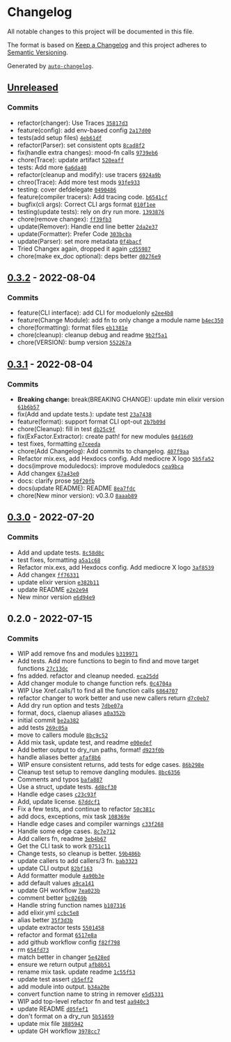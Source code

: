 # Changelog

All notable changes to this project will be documented in this file.

The format is based on [Keep a Changelog](https://keepachangelog.com/en/1.0.0/)
and this project adheres to [Semantic Versioning](https://semver.org/spec/v2.0.0.html).

Generated by [`auto-changelog`](https://github.com/CookPete/auto-changelog).

## [Unreleased](https://github.com/ckochx/ex_factor/compare/0.3.2...HEAD)

### Commits

- refactor(changer): Use Traces [`35817d3`](https://github.com/ckochx/ex_factor/commit/35817d34bea70e7b6e9e2b3e1f4c3023a96a7059)
- feature(config): add env-based config [`2a17d00`](https://github.com/ckochx/ex_factor/commit/2a17d00d1274662a771309c3c2f5791eea5d8ace)
- tests(add setup files) [`4eb61df`](https://github.com/ckochx/ex_factor/commit/4eb61df4cf55d4cca76beb05a5ce70164ea2e176)
- refactor(Parser): set consistent opts [`8cad8f2`](https://github.com/ckochx/ex_factor/commit/8cad8f21edbcd0a280d146d2622ded1751e32d4e)
- fix(handle extra changes): mood-fn calls [`9739eb6`](https://github.com/ckochx/ex_factor/commit/9739eb66d47b0fd57cc493952e0f1593d73f7a10)
- chore(Trace): update artifact [`520eaff`](https://github.com/ckochx/ex_factor/commit/520eaff32e80517a207915988d44621da7e634f6)
- tests: Add more [`6a6da40`](https://github.com/ckochx/ex_factor/commit/6a6da40febbb267daae75458598b128a8529bb5f)
- refactor(cleanup and modify): use tracers [`6924a9b`](https://github.com/ckochx/ex_factor/commit/6924a9bb3c008403dd08c0485daba3c3fb4d22d2)
- chreo(Trace): Add more test mods [`93fe933`](https://github.com/ckochx/ex_factor/commit/93fe933c3775c425af0db162b12e996c167d2d73)
- testing: cover defdelegate [`0490486`](https://github.com/ckochx/ex_factor/commit/04904861cd87e6de2a4faadd34af6cc733a67037)
- feature(compiler tracers): Add tracing code. [`b6541cf`](https://github.com/ckochx/ex_factor/commit/b6541cfd84282ed3a8809d04f7bd62726ecbbdd0)
- bugfix(cli args): Correct CLI args format [`010f1ee`](https://github.com/ckochx/ex_factor/commit/010f1ee8da354db622f1e3a3b709844baf780ded)
- testing(update tests): rely on dry run more. [`1393876`](https://github.com/ckochx/ex_factor/commit/1393876bcf4c0ff632a44746eb0f8ef7fab0727d)
- chore(remove changex): [`ff39fb3`](https://github.com/ckochx/ex_factor/commit/ff39fb3c6f4b5901dd41c507b1f31c1f0d82548a)
- update(Remover): Handle end line better [`2da2e37`](https://github.com/ckochx/ex_factor/commit/2da2e37b0b953ee83582f2bec4a95e7d2a94136b)
- update(Formatter): Prefer Code [`303bcba`](https://github.com/ckochx/ex_factor/commit/303bcba909f9a0c10cf9c144840ca96959d1cbb8)
- update(Parser): set more metadata [`0f4bacf`](https://github.com/ckochx/ex_factor/commit/0f4bacfc1b04320a038bb6db455de11ecbe5b529)
- Tried Changex again, dropped it again [`cd55987`](https://github.com/ckochx/ex_factor/commit/cd559875c5ed1f7cf7bebd0eec40968367dacba3)
- chore(make ex_doc optional): deps better [`d0276e9`](https://github.com/ckochx/ex_factor/commit/d0276e96c7106108021915d156e7144811c26a9f)

## [0.3.2](https://github.com/ckochx/ex_factor/compare/0.3.1...0.3.2) - 2022-08-04

### Commits

- feature(CLI interface): add CLI for moduelonly [`e2ee4b8`](https://github.com/ckochx/ex_factor/commit/e2ee4b8ed94047ec2b76fdca2a111e9085636942)
- feature(Change Module): add fn to only change a module name [`b4ec350`](https://github.com/ckochx/ex_factor/commit/b4ec350f391ec6543e88b1d9650aec38df52512d)
- chore(formatting): format files [`eb1381e`](https://github.com/ckochx/ex_factor/commit/eb1381e2bec9ca6325b27a43fded75c438393078)
- chore(cleanup): cleanup debug and readme [`9b2f5a1`](https://github.com/ckochx/ex_factor/commit/9b2f5a1e4b717cc8473d63554997760b99b4d7c9)
- chore(VERSION): bump version [`552267a`](https://github.com/ckochx/ex_factor/commit/552267aed0f3449052cccbb5215bc06e5d146ee0)

## [0.3.1](https://github.com/ckochx/ex_factor/compare/0.3.0...0.3.1) - 2022-08-04

### Commits

- **Breaking change:** break(BREAKING CHANGE): update min elixir version [`61b6b57`](https://github.com/ckochx/ex_factor/commit/61b6b5759dbd82cb3150324e5f160f60d2b12974)
- fix(Add and update tests.): update test [`23a7438`](https://github.com/ckochx/ex_factor/commit/23a7438d71250cad27dcb3c7db4f7c9ced883278)
- feature(format): support format CLI opt-out [`2b7b09d`](https://github.com/ckochx/ex_factor/commit/2b7b09d608ae645f771dca03ed7b79976f5415d6)
- chore(Cleanup): fill in test [`db25c9f`](https://github.com/ckochx/ex_factor/commit/db25c9fb76dd7594294813ae8fa0d6006b1f40be)
- fix(ExFactor.Extractor): create path! for new modules [`04d16d9`](https://github.com/ckochx/ex_factor/commit/04d16d93f86432e28faeb492445fc16f240553b7)
- test fixes, formatting [`e7ceeda`](https://github.com/ckochx/ex_factor/commit/e7ceeda0764ca9787edf744a1beaae1b2cb0636d)
- chore(Add Changelog): Add commits to changelog. [`407f9aa`](https://github.com/ckochx/ex_factor/commit/407f9aaaf7a5150c1e75215f86529c261eb92996)
- Refactor mix.exs, add Hexdocs config. Add mediocre X logo [`5b5fa52`](https://github.com/ckochx/ex_factor/commit/5b5fa52d21e1f197976eb0b74ad2b2815c22d29d)
- docs(improve moduledocs): improve moduledocs [`cea9bca`](https://github.com/ckochx/ex_factor/commit/cea9bcaf1b0217d571b313aa442e1ac8e184a079)
- Add changex [`67a43e0`](https://github.com/ckochx/ex_factor/commit/67a43e0d1f9d8d5c4ce8772f3e3e3885ac2ef59f)
- docs: clarify prose [`50f20fb`](https://github.com/ckochx/ex_factor/commit/50f20fb6f0a742e5820f6d6012639bb9787026f8)
- docs(update README): README [`8ea7fdc`](https://github.com/ckochx/ex_factor/commit/8ea7fdcdb45fdc7db69b45ef98c9df85f3e004e8)
- chore(New minor version): v0.3.0 [`8aaab89`](https://github.com/ckochx/ex_factor/commit/8aaab896b44056f49663558394993f0c246ce4c8)

## [0.3.0](https://github.com/ckochx/ex_factor/compare/0.2.0...0.3.0) - 2022-07-20

### Commits

- Add and update tests. [`8c58d8c`](https://github.com/ckochx/ex_factor/commit/8c58d8c3b61468128ddae49164d0c531edfea9b0)
- test fixes, formatting [`a5a1c68`](https://github.com/ckochx/ex_factor/commit/a5a1c681dd8572baa88e55b252e5cc9e6733df7f)
- Refactor mix.exs, add Hexdocs config. Add mediocre X logo [`3af8539`](https://github.com/ckochx/ex_factor/commit/3af85397a4408621089dcad9563881877e2700f8)
- Add changex [`ff76331`](https://github.com/ckochx/ex_factor/commit/ff76331877e38783347668f3c4a7f664a074284a)
- update elixir version [`e382b11`](https://github.com/ckochx/ex_factor/commit/e382b1137890fe0fb2e7c8776cbacd00c732d8f8)
- update README [`e2e2e94`](https://github.com/ckochx/ex_factor/commit/e2e2e94c575a61973d8ad4a088b273f17c88e147)
- New minor version [`e6d94e9`](https://github.com/ckochx/ex_factor/commit/e6d94e987750dc618b7f89bc0c1b3e15b0025fe6)

## 0.2.0 - 2022-07-15

### Commits

- WIP add remove fns and modules [`b319971`](https://github.com/ckochx/ex_factor/commit/b319971069ec075e1f7ca3fde01f1b050cdb532f)
- Add tests. Add more functions to begin to find and move target functions [`27c13dc`](https://github.com/ckochx/ex_factor/commit/27c13dc992829998a8459fd70e8841892b0cbd67)
- fns added. refactor and cleanup needed. [`eca25dd`](https://github.com/ckochx/ex_factor/commit/eca25dde1dfa730ab29469a74427cc7e2ab75f33)
- Add changer module to change function refs. [`0c4704a`](https://github.com/ckochx/ex_factor/commit/0c4704a1ba6a3ca22c96376701906fcec6733a33)
- WIP Use Xref.calls/1 to find all the function calls [`6864707`](https://github.com/ckochx/ex_factor/commit/68647071d8e46e6d8be84cb2705641c818eaf875)
- refactor changer to work better and use new callers return [`d7c0eb7`](https://github.com/ckochx/ex_factor/commit/d7c0eb7eca160070f4d4b982258fdda53b742e2f)
- Add dry run option and tests [`7dbe07a`](https://github.com/ckochx/ex_factor/commit/7dbe07af464ad52cf5c75aae2ef3d56c91e17c54)
- format, docs, claenup aliases [`a0a352b`](https://github.com/ckochx/ex_factor/commit/a0a352bc9c406e7613ad9becebfc037e6bb2898d)
- initial commit [`be2a382`](https://github.com/ckochx/ex_factor/commit/be2a382e577e7a8ac0bceaf47b52947b6efe3ef6)
- add tests [`269c05a`](https://github.com/ckochx/ex_factor/commit/269c05ab4dab241e1945262c737ca518c1efdce4)
- move to callers module [`8bc9c52`](https://github.com/ckochx/ex_factor/commit/8bc9c525ebbacf34e018d5b61132c8a50ee64d23)
- Add mix task, update test, and readme [`e00edef`](https://github.com/ckochx/ex_factor/commit/e00edefd9122b1f2968d58cab8a9ad7a431660fb)
- Add better output to dry_run paths, format! [`d923f0b`](https://github.com/ckochx/ex_factor/commit/d923f0b9e5f55ab1c4c45f8fc9f467cff71166c0)
- handle aliases better [`afaf8b6`](https://github.com/ckochx/ex_factor/commit/afaf8b61be255f7e7c3ef2ed0d7eb329935fe5a4)
- WIP ensure consistent returns, add tests for edge cases. [`86b298e`](https://github.com/ckochx/ex_factor/commit/86b298e538409c9c842c5bbee87e79a1d9032768)
- Cleanup test setup to remove dangling modules. [`8bc6356`](https://github.com/ckochx/ex_factor/commit/8bc63563c544478139e63f856d2a69c9d778b574)
- Comments and typos [`bafa887`](https://github.com/ckochx/ex_factor/commit/bafa887647e8db347233eccd3e5802fc360060cf)
- Use a struct, update tests. [`4d8cf30`](https://github.com/ckochx/ex_factor/commit/4d8cf30b2e57ec5be4260a3c65dd41d689f59db9)
- Handle edge cases [`c23c93f`](https://github.com/ckochx/ex_factor/commit/c23c93f0a5f1b2b9c8d3a9174beb0fb9cdd34435)
- Add, update license. [`67ddcf1`](https://github.com/ckochx/ex_factor/commit/67ddcf16d2c311cdd7290d8dda1aeae25c2c5660)
- Fix a few tests, and continue to refactor [`50c381c`](https://github.com/ckochx/ex_factor/commit/50c381ccae835d50f73d6f353cc49d93a74ed474)
- add docs, exceptions, mix task [`108369e`](https://github.com/ckochx/ex_factor/commit/108369e0b23c18efba91876272bfe24d3ff7c616)
- Handle edge cases and compiler warnings [`c33f268`](https://github.com/ckochx/ex_factor/commit/c33f2683d9e516f3d8956e731b98b8cf15e12786)
- Handle some edge cases. [`8c7e712`](https://github.com/ckochx/ex_factor/commit/8c7e71250fe90f06077a7ce6e68ac9bc02873c6c)
- Add callers fn, readme [`3eb4b67`](https://github.com/ckochx/ex_factor/commit/3eb4b67b0fe4f7e648b1eb055aaefc9260a01a5d)
- Get the CLI task to work [`0751c11`](https://github.com/ckochx/ex_factor/commit/0751c116718acdc3247875f1e8f2ebd6102cfbe9)
- Change tests, so cleanup is better. [`59b486b`](https://github.com/ckochx/ex_factor/commit/59b486b03ed67d9f43b31af07ded422fc14a78ad)
- update callers to add callers/3 fn. [`bab3323`](https://github.com/ckochx/ex_factor/commit/bab3323afa41db6d6d8a60cb561f5f8c7ffbdf5a)
- update CLI output [`82bf163`](https://github.com/ckochx/ex_factor/commit/82bf163c130d78631b1615ea3604996108cd066c)
- Add formatter module [`4a90b3e`](https://github.com/ckochx/ex_factor/commit/4a90b3e0b023c589aaa4fb50555379b79c71d508)
- add default values [`a9ca141`](https://github.com/ckochx/ex_factor/commit/a9ca1414c04b813b14d0d4298e837575c8ed0adb)
- update GH workflow [`7ea023b`](https://github.com/ckochx/ex_factor/commit/7ea023b02f832f32bbb67802a14cc3c62e6ba0d5)
- comment better [`bc0269b`](https://github.com/ckochx/ex_factor/commit/bc0269bca0f581431f4f450b22f1fd6d6fe5a2ee)
- Handle string function names [`b107316`](https://github.com/ckochx/ex_factor/commit/b107316bed13e46c374413f6702eb31ca4361568)
- add elixir.yml [`ccbc5e8`](https://github.com/ckochx/ex_factor/commit/ccbc5e8381ae14833888d2008bc0407f3e59b00b)
- alias better [`35f3d3b`](https://github.com/ckochx/ex_factor/commit/35f3d3bdc9b820904027f052c55295b8cdf6e2d6)
- update extractor tests [`5501458`](https://github.com/ckochx/ex_factor/commit/55014583d9ccd6b0f574cc07190aad3be1baf0c9)
- refactor and format [`6517e8a`](https://github.com/ckochx/ex_factor/commit/6517e8a3d88ab50c6cf3560e8a6cdc0c66ac36c9)
- add github workflow config [`f82f798`](https://github.com/ckochx/ex_factor/commit/f82f7980d0a5f9b8238d4e9d4702d0818f398764)
- rm [`654fd73`](https://github.com/ckochx/ex_factor/commit/654fd7305947711028b50cc27f398abc7f779813)
- match better in changer [`5e428ed`](https://github.com/ckochx/ex_factor/commit/5e428ed55aca69a7162c7210811e9ec26863988b)
- ensure we return output [`afb8b51`](https://github.com/ckochx/ex_factor/commit/afb8b512dec200d05e915ace4997eef5abfb3aa9)
- rename mix task. update readme [`1c55f53`](https://github.com/ckochx/ex_factor/commit/1c55f5318f96ad8e72968aaed84f5383c780e8fc)
- update test assert [`cb5eff2`](https://github.com/ckochx/ex_factor/commit/cb5eff2f61ed7c17a29ccc15d4d68c3597bdcf54)
- add module into output. [`b34a20e`](https://github.com/ckochx/ex_factor/commit/b34a20e5a86cc02a3f273318897f826b7a19122a)
- convert function name to string in remover [`e5d5331`](https://github.com/ckochx/ex_factor/commit/e5d533156be1ceb6cf5338f8c823933aa68b1cec)
- WIP add top-level refactor fn and test [`aa940c3`](https://github.com/ckochx/ex_factor/commit/aa940c36f3c2d678014a43a0b2ff7daf04e60a28)
- update README [`d05fef1`](https://github.com/ckochx/ex_factor/commit/d05fef12a00224a32dd9f8a3466f64e49c0333e5)
- don't format on a dry_run [`5b51659`](https://github.com/ckochx/ex_factor/commit/5b516595b9044ced3e54def52c3d2ca9ead6e167)
- update mix file [`3885942`](https://github.com/ckochx/ex_factor/commit/38859420d7fa46fe1913ca14a7b3b910562dc405)
- update GH workflow [`3978cc7`](https://github.com/ckochx/ex_factor/commit/3978cc7d117aeebb13d4d23ed095e2463d9e3cf9)
